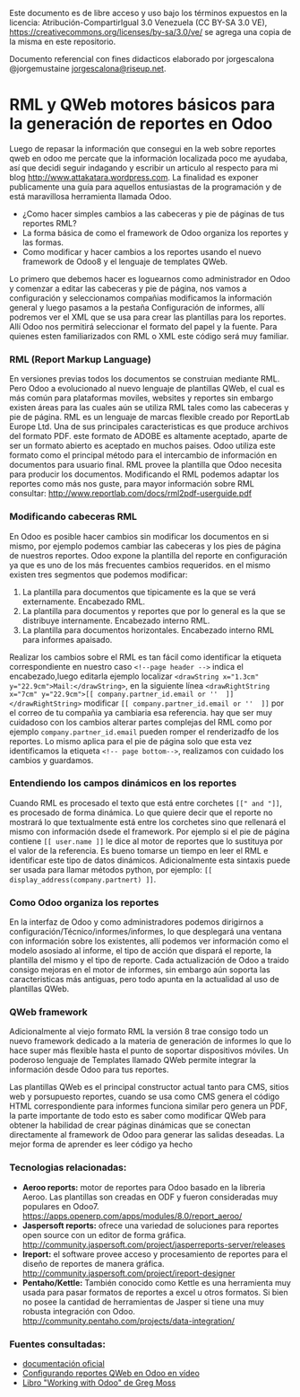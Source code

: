 Este documento es de libre acceso y uso bajo los términos expuestos en la licencia: Atribución-CompartirIgual 3.0 Venezuela (CC BY-SA 3.0 VE), https://creativecommons.org/licenses/by-sa/3.0/ve/ se agrega una copia de la misma en este repositorio.

Documento referencial con fines didacticos elaborado por jorgescalona @jorgemustaine jorgescalona@riseup.net.

RML y QWeb motores básicos para la generación de reportes en Odoo
=================================================================

Luego de repasar la información que consegui en la web sobre reportes qweb en odoo me percate que la información localizada poco me ayudaba, así que decidi seguir indagando y escribir un articulo al respecto para mi blog http://www.attakatara.wordpress.com. La finalidad es exponer publicamente una guía para aquellos entusiastas de la programación y de está maravillosa herramienta llamada Odoo.

* ¿Como hacer simples cambios a las cabeceras y pie de páginas de tus reportes RML?
* La forma básica de como el framework de Odoo organiza los reportes y las formas.
* Como modificar y hacer cambios a los reportes usando el nuevo framework de Odoo8 y el lenguaje de templates QWeb.

Lo primero que debemos hacer es loguearnos como administrador en Odoo y comenzar a editar las cabeceras y pie de página, nos vamos a configuración y seleccionamos compañias modificamos la información general y luego pasamos a la pestaña Configuración de informes, allí podremos ver el XML que se usa para crear las plantillas para los reportes. Allí Odoo nos permitirá seleccionar el formato del papel y la fuente. Para quienes esten familiarizados con RML o XML este código será muy familiar.

### RML (Report Markup Language)

En versiones previas todos los documentos se construian mediante RML. Pero Odoo a evolucionado al nuevo lenguaje de plantillas QWeb, el cual es más común para plataformas moviles, websites y reportes sin embargo existen áreas para las cuales aún se utiliza RML tales como las cabeceras y pie de página.
RML es un lenguaje de marcas flexible creado por ReportLab Europe Ltd. Una de sus principales caracteristicas es que produce archivos del formato PDF. este formato de ADOBE es altamente aceptado, aparte de ser un formato abierto es aceptado en muchos paises. Odoo utiliza este formato como el principal método para el intercambio de información en documentos para usuario final.
RML provee la plantilla que Odoo necesita para producir los documentos. Modificando el RML podemos adaptar los reportes como más nos guste, para mayor información sobre RML consultar: http://www.reportlab.com/docs/rml2pdf-userguide.pdf

### Modificando cabeceras RML
En Odoo es posible hacer cambios sin modificar los documentos en si mismo, por ejemplo podemos cambiar las cabeceras y los pies de página de nuestros reportes.
Odoo expone la plantilla del reporte en configuración ya que es uno de los más frecuentes cambios requeridos. en el mismo existen tres segmentos que podemos modificar:
1. La plantilla para documentos que tipicamente es la que se verá externamente. Encabezado RML.
1. La plantilla para documentos y reportes que por lo general es la que se distribuye internamente. Encabezado interno RML.
1. La plantilla para documentos horizontales. Encabezado interno RML para informes apaisado.

Realizar los cambios sobre el RML es tan fácil como identificar la etiqueta correspondiente en nuestro caso `<!--page header -->` indica el encabezado,luego editarla ejemplo localizar `<drawString x="1.3cm" y="22.9cm">Mail:</drawString>`, en la siguiente línea `<drawRightString x="7cm" y="22.9cm">[[ company.partner_id.email or ''  ]]</drawRightString>`  modificar `[[ company.partner_id.email or ''  ]]` por el correo de tu compañia ya cambiaria esa referencia. hay que ser muy cuidadoso con los cambios alterar partes complejas del RML como por ejemplo `company.partner_id.email` pueden romper el renderizadfo de los reportes.
Lo mismo aplica para el pie de página solo que esta vez identificamos la etiqueta `<!-- page bottom-->`, realizamos con cuidado los cambios y guardamos.

### Entendiendo los campos dinámicos en los reportes

Cuando RML es procesado el texto que está entre corchetes `[[" and "]]`, es procesado de forma dinámica. Lo que quiere decir que el reporte no mostrará lo que textualmente está entre los corchetes sino que rellenará el mismo con información dsede el framework. Por ejemplo si el pie de página contiene `[[ user.name ]]` le dice al motor de reportes que lo sustituya por el valor de la referencia. Es bueno tomarse un tiempo en leer el RML e identificar este tipo de datos dinámicos.
Adicionalmente esta sintaxis puede ser usada para llamar métodos python, por ejemplo: `[[ display_address(company.partnert) ]]`.

### Como Odoo organiza los reportes

En la interfaz de Odoo y como administradores podemos dirigirnos a configuración/Técnico/informes/informes, lo que desplegará una ventana con información sobre los existentes, allí podemos ver información como el modelo asosiado al informe, el tipo de acción que dispará el reporte, la plantilla del mismo y el tipo de reporte.
Cada actualización de Odoo a traido consigo mejoras en el motor de informes, sin embargo aún soporta las caracteristicas más antiguas, pero todo apunta en la actualidad al uso de plantillas QWeb.

### QWeb framework

Adicionalmente al viejo formato RML la versión 8 trae consigo todo un nuevo framework dedicado a la materia de generación de informes lo que lo hace super más flexible hasta el punto de soportar dispositivos móviles. Un poderoso lenguaje de Templates llamado QWeb permite integrar la información desde Odoo para tus reportes. 

Las plantillas QWeb es el principal constructor actual tanto para CMS, sitios web y porsupuesto reportes, cuando se usa como CMS genera el código HTML correspondiente para informes funciona similar pero genera un PDF, la parte importante de todo esto es saber como modificar QWeb para obtener la habilidad de crear páginas dinámicas que se conectan directamente al framework de Odoo para generar las salidas deseadas.
La mejor forma de aprender es leer código ya hecho

### Tecnologias relacionadas:

* **Aeroo reports:** motor de reportes para Odoo basado en la libreria Aeroo. Las plantillas son creadas en ODF y fueron consideradas muy populares en Odoo7. https://apps.openerp.com/apps/modules/8.0/report_aeroo/
* **Jaspersoft reports:** ofrece una variedad de soluciones para reportes open source con un editor de forma gráfica. http://community.jaspersoft.com/project/jasperreports-server/releases
* **Ireport:** el software provee acceso y procesamiento de reportes para el diseño de reportes de manera gráfica. http://community.jaspersoft.com/project/ireport-designer
* **Pentaho/Kettle:** También conocido como Kettle es una herramienta muy usada para pasar formatos de reportes a excel u otros formatos. Si bien no posee la cantidad de herramientas de Jasper si tiene una muy robusta integración con Odoo. http://community.pentaho.com/projects/data-integration/

### Fuentes consultadas:

* [documentación oficial](https://www.odoo.com/documentation/8.0/reference/reports.html)
* [Configurando reportes QWeb en Odoo en vídeo](https://www.youtube.com/watch?v=1EnM1ZDnswM)
* [Libro "Working with Odoo" de Greg Moss](https://www.packtpub.com/big-data-and-business-intelligence/working-odoo)






